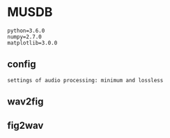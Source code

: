 # MUSDB

	python=3.6.0
	numpy=2.7.0
	matplotlib=3.0.0

## config

	settings of audio processing: minimum and lossless

## wav2fig


## fig2wav
	
